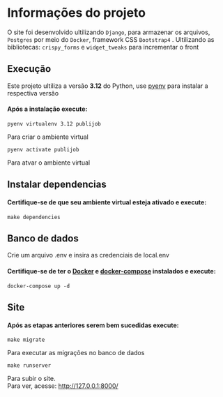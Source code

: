 <!-- # PubliJob Site -->

# Informações do projeto
O site foi desenvolvido ultilizando `Django`, para armazenar os arquivos, `Postgres` por meio do `Docker`,  framework CSS `Bootstrap4` . Ultilizando as bibliotecas: `crispy_forms` e `widget_tweaks` para incrementar o front

## Execução
Este projeto ultiliza a versão **3.12** do Python, use [pyenv](https://gist.github.com/trongnghia203/9cc8157acb1a9faad2de95c3175aa875) para instalar a respectiva versão

#### Após a instalação execute:
```shell
pyenv virtualenv 3.12 publijob
```
Para criar o ambiente virtual

```shell
pyenv activate publijob
```
Para atvar o ambiente virtual

## Instalar dependencias
#### Certifique-se de que seu ambiente virtual esteja ativado e execute:
```shell
make dependencies
```

## Banco de dados
Crie um arquivo .env e insira as credenciais de local.env

#### Certifique-se de ter o [Docker](https://docs.docker.com/engine/install/ubuntu/) e [docker-compose](https://docs.docker.com/compose/install/linux/) instalados e execute:
```shell
docker-compose up -d
```
## Site
#### Após as etapas anteriores serem bem sucedidas execute:
```shell
make migrate
```
Para executar as migrações no banco de dados

```shell
make runserver
```
Para subir o site. <br>
Para ver, acesse: http://127.0.0.1:8000/
